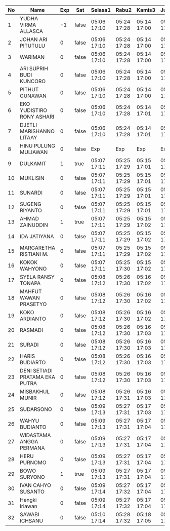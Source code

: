 | No | Name | Exp | Sat | Selasa1 | Rabu2 | Kamis3 | Jumat4 | Sabtu5 |
|-----|-----|-----|-----|-----|-----|-----|-----|-----|
| 1 | YUDHA VIRMA ALLASCA | -1 | false | 05:06 17:10 | 05:24 17:28 | 05:14 17:00 | 05:17 17:08 | -- |
| 2 | JOHAN ARI PITUTULU | 0 | false | 05:06 17:10 | 05:24 17:28 | 05:14 17:00 | 05:17 17:08 | -- |
| 3 | WARIMAN | 0 | false | 05:06 17:10 | 05:24 17:28 | 05:14 17:00 | 05:17 17:08 | -- |
| 4 | ARI SUPRIH BUDI KUNCORO | 0 | false | 05:06 17:10 | 05:24 17:28 | 05:14 17:00 | 05:17 17:08 | -- |
| 5 | PITHUT GUNAWAN | 0 | false | 05:06 17:10 | 05:24 17:28 | 05:14 17:00 | 05:17 17:08 | -- |
| 6 | EKO YUDISTIRO RONY ASHARI | 0 | false | 05:06 17:10 | 05:24 17:28 | 05:14 17:01 | 05:17 17:08 | -- |
| 7 | DJETLI MARISHANNO LITAAY | 0 | false | 05:06 17:10 | 05:24 17:28 | 05:14 17:01 | 05:17 17:09 | -- |
| 8 | HINU PULUNG MULIAWAN | 0 | false | Exp | Exp | Exp | Exp | Exp |
| 9 | DULKAMIT | 1 | true | 05:07 17:11 | 05:25 17:29 | 05:15 17:01 | 05:18 17:09 | 05:09 - |
| 10 | MUKLISIN | 0 | false | 05:07 17:11 | 05:25 17:29 | 05:15 17:01 | 05:18 17:09 | -- |
| 11 | SUNARDI | 0 | false | 05:07 17:11 | 05:25 17:29 | 05:15 17:01 | 05:18 17:09 | -- |
| 12 | SUGENG RIYANTO | 0 | false | 05:07 17:11 | 05:25 17:29 | 05:15 17:01 | 05:18 17:09 | -- |
| 13 | AHMAD ZAINUDDIN | 1 | true | 05:07 17:11 | 05:25 17:29 | 05:15 17:02 | 05:18 17:10 | 05:09 - |
| 14 | IDA JATIYANA | 0 | false | 05:07 17:11 | 05:25 17:29 | 05:15 17:02 | 05:18 17:10 | -- |
| 15 | MARGARETHA RISTIANI M. | 0 | false | 05:07 17:11 | 05:25 17:29 | 05:15 17:02 | 05:18 17:10 | -- |
| 16 | KOKOK WAHYONO | 0 | false | 05:07 17:11 | 05:25 17:30 | 05:15 17:02 | 05:18 17:10 | -- |
| 17 | SYELA RANSY TONAPA | 0 | false | 05:08 17:12 | 05:26 17:30 | 05:16 17:02 | 05:19 17:11 | -- |
| 18 | MAHFUT WAWAN PRASETYO | 0 | false | 05:08 17:12 | 05:26 17:30 | 05:16 17:02 | 05:19 17:11 | -- |
| 19 | KOKO ARDIANTO | 0 | false | 05:08 17:12 | 05:26 17:30 | 05:16 17:02 | 05:19 17:11 | -- |
| 20 | RASMADI | 0 | false | 05:08 17:12 | 05:26 17:30 | 05:16 17:03 | 05:19 17:11 | -- |
| 21 | SURADI | 0 | false | 05:08 17:12 | 05:26 17:30 | 05:16 17:03 | 05:19 17:11 | -- |
| 22 | HARIS BUDIARTO | 0 | false | 05:08 17:12 | 05:26 17:30 | 05:16 17:03 | 05:19 17:11 | -- |
| 23 | DENI SETIADI PRATAMA EKA PUTRA | 0 | false | 05:08 17:12 | 05:26 17:30 | 05:16 17:03 | 05:19 17:11 | -- |
| 24 | MISBAKHUL MUNIR | 0 | false | 05:08 17:12 | 05:26 17:31 | 05:16 17:03 | 05:19 17:12 | -- |
| 25 | SUDARSONO | 0 | false | 05:09 17:13 | 05:27 17:31 | 05:17 17:03 | 05:20 17:12 | -- |
| 26 | WAHYU BUDIANTO | 0 | false | 05:09 17:13 | 05:27 17:31 | 05:17 17:04 | 05:20 17:12 | -- |
| 27 | WIDASTAMA ANGGA PERMANA | 0 | false | 05:09 17:13 | 05:27 17:31 | 05:17 17:04 | 05:20 17:12 | -- |
| 28 | HERU PURNOMO | 0 | false | 05:09 17:13 | 05:27 17:31 | 05:17 17:04 | 05:20 17:12 | -- |
| 29 | BOWO SURYONO | 1 | true | 05:09 17:13 | 05:27 17:31 | 05:17 17:04 | 05:20 17:12 | 05:09 - |
| 30 | IVAN CAHYO SUSANTO | 0 | false | 05:09 17:14 | 05:27 17:32 | 05:17 17:04 | 05:20 17:13 | -- |
| 31 | Hengki Iriawan | 0 | false | 05:09 17:14 | 05:27 17:32 | 05:17 17:04 | 05:20 17:13 | -- |
| 32 | SAWABI ICHSANU | 0 | false | 05:10 17:14 | 05:28 17:32 | 05:18 17:05 | 05:21 17:13 | -- |
